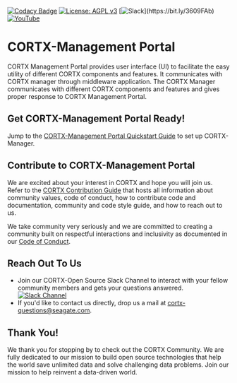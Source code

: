 <!--
CORTX-CSM: CORTX Management web and CLI interface.
Copyright (c) 2020 Seagate Technology LLC and/or its Affiliates
This program is free software: you can redistribute it and/or modify
it under the terms of the GNU Affero General Public License as published
by the Free Software Foundation, either version 3 of the License, or
(at your option) any later version.
This program is distributed in the hope that it will be useful,
but WITHOUT ANY WARRANTY; without even the implied warranty of
MERCHANTABILITY or FITNESS FOR A PARTICULAR PURPOSE. See the
GNU Affero General Public License for more details.
You should have received a copy of the GNU Affero General Public License
along with this program. If not, see <https://www.gnu.org/licenses/>.
For any questions about this software or licensing,
please email opensource@seagate.com or cortx-questions@seagate.com.
-->

[![Codacy Badge](https://app.codacy.com/project/badge/Grade/0d5a80a03e08449482ab4da5185b7000)](https://www.codacy.com/gh/Seagate/cortx-management-portal/dashboard?utm_source=github.com&amp;utm_medium=referral&amp;utm_content=Seagate/cortx-management-portal&amp;utm_campaign=Badge_Grade) [![License: AGPL v3](https://img.shields.io/badge/License-AGPL%20v3-blue.svg)](https://github.com/Seagate/cortx-management-portal/blob/main/LICENSE)
[![Slack](https://img.shields.io/badge/chat-on%20Slack-blue")](https://bit.ly/3609FAb) [![YouTube](https://img.shields.io/badge/Video-YouTube-red)](https://cortx.link/videos)


# CORTX-Management Portal

CORTX Management Portal provides user interface (UI) to facilitate the easy utility of different CORTX components and features. It communicates with CORTX manager through middleware application. The CORTX Manager communicates with different CORTX components and features and gives proper response to CORTX Management Portal.

## Get CORTX-Management Portal Ready! 

Jump to the [CORTX-Management Portal Quickstart Guide](docs/CortxManagementPortalQuickstart.md) to set up CORTX-Manager. 

## Contribute to CORTX-Management Portal

We are excited about your interest in CORTX and hope you will join us. Refer to the [CORTX Contribution Guide](CONTRIBUTING.md) that hosts all information about community values, code of conduct, how to contribute code and documentation, community and code style guide, and how to reach out to us. 

We take community very seriously and we are committed to creating a community built on respectful interactions and inclusivity as documented in our [Code of Conduct](CODE_OF_CONDUCT.md).

## Reach Out To Us

- Join our CORTX-Open Source Slack Channel to interact with your fellow community members and gets your questions answered. [![Slack Channel](https://img.shields.io/badge/chat-on%20Slack-blue)](https://join.slack.com/t/cortxcommunity/shared_invite/zt-femhm3zm-yiCs5V9NBxh89a_709FFXQ?)
- If you'd like to contact us directly, drop us a mail at cortx-questions@seagate.com.

## Thank You!

We thank you for stopping by to check out the CORTX Community. We are fully dedicated to our mission to build open source technologies that help the world save unlimited data and solve challenging data problems. Join our mission to help reinvent a data-driven world.
